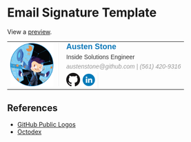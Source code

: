 # Email Signature Template

View a [preview](https://htmlpreview.github.io/?https://github.com/austenstone/email-signature/blob/main/email-signature.html).

<table border="0" cellspacing="0" cellpading="0" style="white-space:nowrap;width:440px!important;">
    <tr>
        <td style="white-space:nowrap;vertical-align:middle;width:113px">
            <img src="https://github.com/austenstone/email-signature/blob/main/Fintechtocat.png?raw=true"
                style="white-space:nowrap;border-right:1px solid #f1f1f1;padding-right: 12px;height: 100px">
        </td>
        <td
            style="white-space:nowrap;font-family:Helvetica, Arial;padding-left: 10px;font-size: 14px;vertical-align:middle;white-space:nowrap">
            <h1 style="white-space:nowrap;font-size:18px; color:#0e79ba;line-height: 1;margin: 0 0 8px 0">Austen Stone
            </h1>
            <h4
                style="white-space:nowrap;font-size:14px; color:#333;line-height: 1;margin: 0 0 8px 0;font-weight: 400;">
                Inside Solutions Engineer
            </h4>
            <h6 style="white-space:nowrap;font-size:14px; color:#999;line-height: 1;margin: 0;font-weight: 400;"><a
                    href="mailto:austenstone@github.com"
                    style="white-space:nowrap;text-decoration: none; color: #999">austenstone@github.com</a> | <span
                    style="white-space:nowrap;text-decoration:none!important;color: #999!important">(561)
                    420-9316</span>
            </h6>
            <div style="white-space:nowrap;margin-top: 8px">
                <a style="white-space:nowrap;display:inline-block;" href="https://github.com/austenstone"
                    target="_blank">
                    <img style="white-space:nowrap;width: 32px;height:32px;" src="https://github.com/austenstone/email-signature/blob/main/GitHub-Mark-32px.png?raw=true">
                </a>
                <a style="white-space:nowrap;display:inline-block;border-right: 1px solid #f1f1f1;padding-right: 5px"
                    href="https://www.linkedin.com/in/austenstone/" target="_blank">
                    <img style="white-space:nowrap;width: 32px;height:32px;"
                        src="https://github.com/austenstone/email-signature/blob/main/linkedin_circle_color-32.png?raw=true">
                </a>
            </div>
        </td>
    </tr>
</table>

## References
- [GitHub Public Logos](https://github.com/logos)
- [Octodex](https://octodex.github.com/)